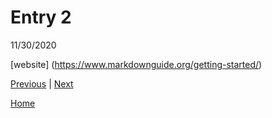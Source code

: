 # Entry 2
11/30/2020

[website] (https://www.markdownguide.org/getting-started/) 

[Previous](entry01.md) | [Next](entry03.md)

[Home](../README.md)
